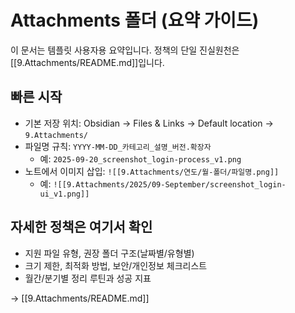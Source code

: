 # Attachments 폴더 (요약 가이드)

이 문서는 템플릿 사용자용 요약입니다. 정책의 단일 진실원천은 [[9.Attachments/README.md]]입니다.

## 빠른 시작
- 기본 저장 위치: Obsidian → Files & Links → Default location → `9.Attachments/`
- 파일명 규칙: `YYYY-MM-DD_카테고리_설명_버전.확장자`
  - 예: `2025-09-20_screenshot_login-process_v1.png`
- 노트에서 이미지 삽입: `![[9.Attachments/연도/월-폴더/파일명.png]]`
  - 예: `![[9.Attachments/2025/09-September/screenshot_login-ui_v1.png]]`

## 자세한 정책은 여기서 확인
- 지원 파일 유형, 권장 폴더 구조(날짜별/유형별)
- 크기 제한, 최적화 방법, 보안/개인정보 체크리스트
- 월간/분기별 정리 루틴과 성공 지표

→ [[9.Attachments/README.md]]
